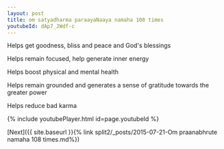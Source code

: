 ```yaml
---
layout: post
title: om satyadharma paraayaNaaya namaha 108 times
youtubeId: dAp7_JWdf-c
---
```

 
 
Helps get goodness, bliss and peace and God's blessings
 
Helps remain focused, help generate inner energy 
 
Helps boost physical and mental health 
 
Helps remain grounded and generates a sense of gratitude towards the greater power 
 
Helps reduce bad karma
 
 
 
 


{% include youtubePlayer.html id=page.youtubeId %}
 
[Next]({{ site.baseurl }}{% link  split2/_posts/2015-07-21-Om praanabhrute namaha 108 times.md%})
 
